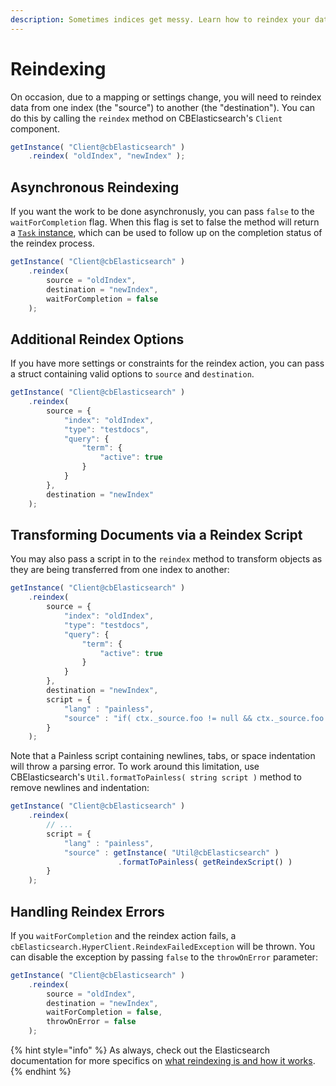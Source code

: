 ```yaml
---
description: Sometimes indices get messy. Learn how to reindex your data in CBElasticsearch.
---
```


# Reindexing

On occasion, due to a mapping or settings change, you will need to reindex data
from one index (the "source") to another (the "destination"). You can do this by calling the `reindex` method on CBElasticsearch's `Client` component.

```js
getInstance( "Client@cbElasticsearch" )
    .reindex( "oldIndex", "newIndex" );
```

## Asynchronous Reindexing

If you want the work to be done asynchronusly, you can pass `false` to the `waitForCompletion` flag. When this flag is set to false the method will return a [`Task` instance](../Tasks.md), which can be used to follow up on the completion status of the reindex process.

```js
getInstance( "Client@cbElasticsearch" )
    .reindex(
        source = "oldIndex",
        destination = "newIndex",
        waitForCompletion = false
    );
```

## Additional Reindex Options

If you have more settings or constraints for the reindex action, you can pass a struct containing valid options to `source` and `destination`.

```js
getInstance( "Client@cbElasticsearch" )
    .reindex(
        source = {
            "index": "oldIndex",
            "type": "testdocs",
            "query": {
                "term": {
                    "active": true
                }
            }
        },
        destination = "newIndex"
    );
```

## Transforming Documents via a Reindex Script

You may also pass a script in to the `reindex` method to transform objects as they are being transferred from one index to another:

```js
getInstance( "Client@cbElasticsearch" )
    .reindex(
        source = {
            "index": "oldIndex",
            "type": "testdocs",
            "query": {
                "term": {
                    "active": true
                }
            }
        },
        destination = "newIndex",
        script = {
            "lang" : "painless",
            "source" : "if( ctx._source.foo != null && ctx._source.foo == 'baz' ){ ctx._source.foo = 'bar'; }"
        }
    );
```

Note that a Painless script containing newlines, tabs, or space indentation will throw a parsing error. To work around this limitation, use CBElasticsearch's `Util.formatToPainless( string script )` method to remove newlines and indentation:

```js
getInstance( "Client@cbElasticsearch" )
    .reindex(
        // ...
        script = {
            "lang" : "painless",
            "source" : getInstance( "Util@cbElasticsearch" )
                        .formatToPainless( getReindexScript() )
        }
    );
```

## Handling Reindex Errors

If you `waitForCompletion` and the reindex action fails, a `cbElasticsearch.HyperClient.ReindexFailedException` will be thrown. You can disable the exception by passing `false` to the `throwOnError` parameter:

```js
getInstance( "Client@cbElasticsearch" )
    .reindex(
        source = "oldIndex",
        destination = "newIndex",
        waitForCompletion = false,
        throwOnError = false
    );
```

{% hint style="info" %}
As always, check out the Elasticsearch documentation for more specifics on [what reindexing is and how it works](https://www.elastic.co/guide/en/elasticsearch/reference/current/docs-reindex.html).
{% endhint %}